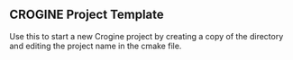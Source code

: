 CROGINE Project Template
------------------------

Use this to start a new Crogine project by creating a copy of the directory and editing the project name in the cmake file.